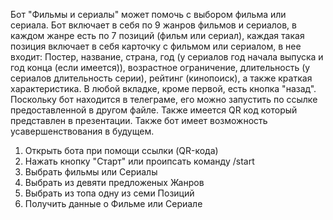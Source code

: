 Бот "Фильмы и сериалы" может помочь с выбором фильма или сериала. Бот включает в себя по 9 жанров фильмов и сериалов, в каждом жанре есть по 7 позиций (фильм или сериал), каждая такая позиция включает в себя карточку с фильмом или сериалом, в нее входит: Постер, название, страна, год (у сериалов год начала выпуска и год конца (если имеется)), возрастное ограничение, длительность (у сериалов длительность серии), рейтинг (кинопоиск), а также краткая характеристика. В любой вкладке, кроме первой, есть кнопка "назад". Поскольку бот находится в телеграме, его можно запустить по ссылке предоставленной в другом файле. Также имеется QR код который представлен в презентации. Также бот имеет возможность усавершенствования в будущем.
1. Открыть бота при помощи ссылки (QR-кода)
2. Нажать кнопку "Старт" или проипсать команду /start
3. Выбрать фильмы или Сериалы
4. Выбрать из девяти предложеных Жанров
5. Выбрать из топа одну из семи Позиций
6. Получить данные о Фильме или Сериале
